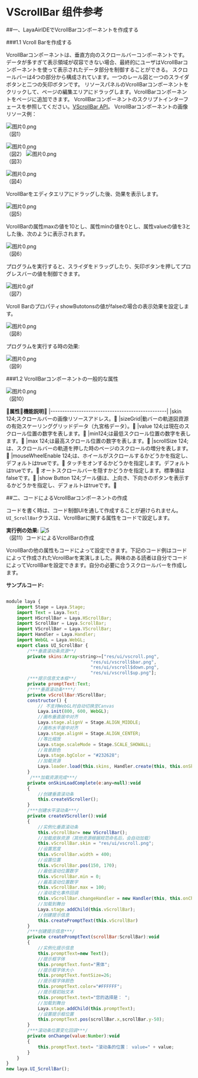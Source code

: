 # VScrollBar 组件参考



##一、LayaAirIDEでVcrollBarコンポーネントを作成する

###1.1 Vcroll Barを作成する

VcrollBarコンポーネントは、垂直方向のスクロールバーコンポーネントです。
データが多すぎて表示領域が収容できない場合、最終的にユーザはVcrollBarコンポーネントを使って表示されたデータ部分を制御することができる。
スクロールバーは4つの部分から構成されています。一つのレール図と一つのスライダボタンと二つの矢印ボタンです。
リソースパネルのVcrollBarコンポーネントをクリックして、ページの編集エリアにドラッグします。VcrollBarコンポーネントをページに追加できます。
VcrollBarコンポーネントのスクリプトインターフェースを参照してください。[VScrollBar API](http://layaair.ldc.layabox.com/api/index.html?category=Core&class=laya.ui.VScrollBar)。
VcrollBarコンポーネントの画像リソース例：

​![图片0.png](img/1.png)<br/>
（図1）

​![图片0.png](img/2.png)<br/>
（図2）
​![图片0.png](img/3.png)<br/>
（図3）

​![图片0.png](img/4.png)<br/>
（図4）

VcrollBarをエディタエリアにドラッグした後、効果を表示します。

​![图片0.png](img/5.png)<br/>
（図5）

VcrollBarの属性maxの値を10とし、属性minの値を0とし、属性valueの値を3とした後、次のように表示されます。

​![图片0.png](img/6.png)<br/>
（図6）

プログラムを実行すると、スライダをドラッグしたり、矢印ボタンを押してプログレスバーの値を制御できます。

​![图片0.gif](gif/1.gif)<br/>
（図7）

Vcroll BarのプロパティshowButotonsの値がfalseの場合の表示効果を設定します。

​![图片0.png](img/7.png)<br/>
（図8）

プログラムを実行する時の効果:

​![图片0.png](gif/1.gif)<br/>
（図9）

###1.2 VcrollBarコンポーネントの一般的な属性

​![图片0.png](img/8.png)<br/>
（図10）

𞓜**属性**𞓜**機能説明**𞓜
|-------------------------------------------------|
|skin 124;スクロールバーの画像リソースアドレス。𞓜
|sizeGrid|動バーの軌道図資源の有効スケーリンググリッドデータ（九宮格データ）。𞓜
|value 124;は現在のスクロール位置の数字を表します。𞓜
|min124;は最低スクロール位置の数字を表します。𞓜
|max 124;は最高スクロール位置の数字を表します。𞓜
|scrollSize 124;は、スクロールバーの軌道を押した時のページのスクロールの増分を表します。𞓜
|mouseWheelEnable 124;は、ホイールがスクロールするかどうかを指定し、デフォルトはtrueです。𞓜
タッチをオンするかどうかを指定します。デフォルトはtrueです。𞓜
オートスクロールバーを隠すかどうかを指定します。標準値はfalseです。𞓜
|show Button 124;ブール値は、上向き、下向きのボタンを表示するかどうかを指定し、デフォルトはtrueです。𞓜



 

 



##二、コードによるVcrollBarコンポーネントの作成

コードを書く時は、コード制御UIを通して作成することが避けられません。`UI_ScrollBar`クラスは、VcrollBarに関する属性をコードで設定します。

**実行例の効果:**
​![5](gif/3.gif)<br/>
（図11）コードによるVcrollBarの作成

VcrollBarの他の属性もコードによって設定できます。下記のコード例はコードによって作成されたVcrollBarを実演しました。興味のある読者は自分でコードによってVcrollBarを設定できます。自分の必要に合うスクロールバーを作成します。

**サンプルコード:**


```javascript

module laya {
    import Stage = Laya.Stage;
    import Text = Laya.Text;
    import HScrollBar = Laya.HScrollBar;
    import ScrollBar = Laya.ScrollBar;
    import VScrollBar = Laya.VScrollBar;
    import Handler = Laya.Handler;
    import WebGL = Laya.WebGL;
    export class UI_ScrollBar {
        /***垂直滚动条资源**/
		private skins:Array<string>=["res/ui/vscroll.png", 
								"res/ui/vscroll$bar.png", 
								"res/ui/vscroll$down.png",
								"res/ui/vscroll$up.png"];
        /***提示信息文本框**/
        private promptText:Text;      	
		/****垂直滚动条****/
		private vScrollBar:VScrollBar;
        constructor() {
            // 不支持WebGL时自动切换至Canvas
            Laya.init(800, 600, WebGL);
            //画布垂直居中对齐
            Laya.stage.alignV = Stage.ALIGN_MIDDLE;
            //画布水平居中对齐
            Laya.stage.alignH = Stage.ALIGN_CENTER;
            //等比缩放
            Laya.stage.scaleMode = Stage.SCALE_SHOWALL;
            //背景颜色
            Laya.stage.bgColor = "#232628";
            //加载资源
            Laya.loader.load(this.skins, Handler.create(this, this.onSkinLoadComplete));
        }
         /***加载资源完成***/
        private onSkinLoadComplete(e:any=null):void
        {
            //创建垂直滚动条
			this.createVScroller();
        }
        /***创建水平滚动条***/
        private createVScroller():void 
        {
            //实例化垂直滚动条
            this.vScrollBar= new VScrollBar();
            //加载皮肤资源（其他资源根据规范命名后，会自动加载）
            this.vScrollBar.skin = "res/ui/vscroll.png";
            //设置宽度
            this.vScrollBar.width = 400;
            //设置位置
            this.vScrollBar.pos(150, 170);
            //最低滚动位置数字
            this.vScrollBar.min = 0;
            //最高滚动位置数字
            this.vScrollBar.max = 100;
            //滚动变化事件回调
            this.vScrollBar.changeHandler = new Handler(this, this.onChange);
            //加载到舞台
            Laya.stage.addChild(this.vScrollBar);
            //创建提示信息
            this.createPromptText(this.vScrollBar)
        }        
        /***创建提示信息***/
        private createPromptText(scrollBar:ScrollBar):void
        {
            //实例化提示信息
            this.promptText=new Text();
            //提示框字体
            this.promptText.font="黑体";
            //提示框字体大小
            this.promptText.fontSize=26;
            //提示框字体颜色
            this.promptText.color="#FFFFFF";
            //提示框初始文本
            this.promptText.text="您的选择是： ";
            //加载到舞台
            Laya.stage.addChild(this.promptText);
            //设置提示框位置
            this.promptText.pos(scrollBar.x,scrollBar.y-50);
        }
        /***滚动条位置变化回调***/
        private onChange(value:Number):void 
        {
            this.promptText.text= "滚动条的位置： value=" + value;
        }
    }
}
new laya.UI_ScrollBar();
```


